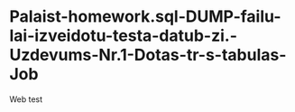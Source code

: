 # Palaist-homework.sql-DUMP-failu-lai-izveidotu-testa-datub-zi.-Uzdevums-Nr.1-Dotas-tr-s-tabulas-Job
Web  test

